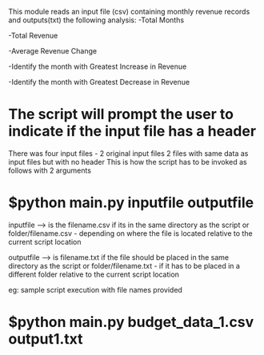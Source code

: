 This module reads an input file (csv) containing monthly revenue records and
outputs(txt) the following analysis:
-Total Months


-Total Revenue 


-Average Revenue Change


-Identify the month with Greatest Increase in Revenue


-Identify the month with Greatest Decrease in Revenue

# The script will prompt the user to indicate if the input file has a header

There was four input files - 2 original input files
                             2 files with same data as input files but with no header
This is how the script has to be invoked as follows with 2 arguments

# $python main.py inputfile outputfile

inputfile --> is the filename.csv if its in the same directory as the script
or folder/filename.csv - depending on where the file is located relative to the current script location

outputfile --> is filename.txt if the file should be placed in the same directory as the script
or folder/filename.txt - if it has to be placed in a different folder relative to the current script location

eg: sample script execution with file names provided
# $python main.py budget_data_1.csv output1.txt
